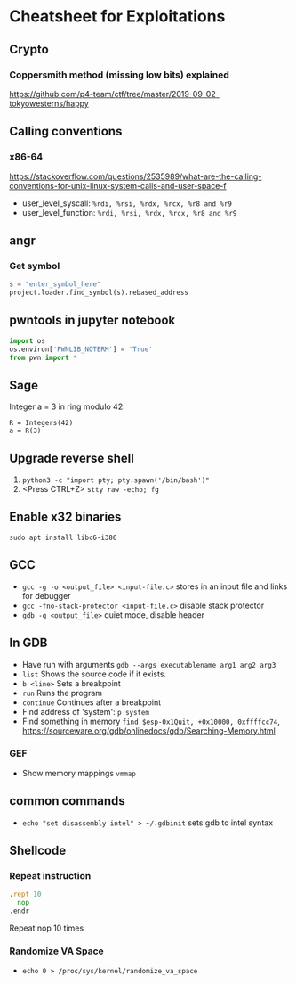 # Cheatsheet for Exploitations
## Crypto
### Coppersmith method (missing low bits) explained
https://github.com/p4-team/ctf/tree/master/2019-09-02-tokyowesterns/happy


## Calling conventions
### x86-64
https://stackoverflow.com/questions/2535989/what-are-the-calling-conventions-for-unix-linux-system-calls-and-user-space-f
* user_level_syscall: `%rdi, %rsi, %rdx, %rcx, %r8 and %r9`
* user_level_function: `%rdi, %rsi, %rdx, %rcx, %r8 and %r9`

## angr
### Get symbol
```python
s = "enter_symbol_here"
project.loader.find_symbol(s).rebased_address
```
## pwntools in jupyter notebook
```python
import os
os.environ['PWNLIB_NOTERM'] = 'True'
from pwn import *
```
## Sage
Integer a = 3 in ring modulo 42:
```sage
R = Integers(42)
a = R(3)
```

## Upgrade reverse shell

1. `python3 -c "import pty; pty.spawn('/bin/bash')"`
2. <Press CTRL+Z> `stty raw -echo; fg`

## Enable x32 binaries
`sudo apt install libc6-i386`

## GCC
* `gcc -g -o <output_file> <input-file.c>` stores in an input file and links for debugger
* `gcc -fno-stack-protector <input-file.c>` disable stack protector 
* `gdb -q <output_file>` quiet mode, disable header

## In GDB
* Have run with arguments `gdb --args executablename arg1 arg2 arg3`
* `list` Shows the source code if it exists.
* `b <line>` Sets a breakpoint
* `run` Runs the program
* `continue` Continues after a breakpoint
* Find address of 'system': `p system`
* Find something in memory `find $esp-0x1Quit, +0x10000, 0xffffcc74`, https://sourceware.org/gdb/onlinedocs/gdb/Searching-Memory.html
### GEF
* Show memory mappings `vmmap`

## common commands
* `echo "set disassembly intel" > ~/.gdbinit` sets gdb to intel syntax


## Shellcode
### Repeat instruction
```asm 
.rept 10
  nop
.endr
```
Repeat nop 10 times

### Randomize VA Space
* `echo 0 > /proc/sys/kernel/randomize_va_space`



